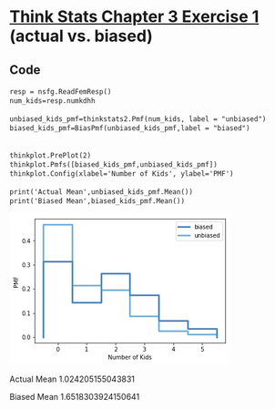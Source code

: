 
# [Think Stats Chapter 3 Exercise 1](http://greenteapress.com/thinkstats2/html/thinkstats2004.html#toc31) (actual vs. biased)

## Code 
```
resp = nsfg.ReadFemResp()
num_kids=resp.numkdhh

unbiased_kids_pmf=thinkstats2.Pmf(num_kids, label = "unbiased")
biased_kids_pmf=BiasPmf(unbiased_kids_pmf,label = "biased")


thinkplot.PrePlot(2)
thinkplot.Pmfs([biased_kids_pmf,unbiased_kids_pmf])
thinkplot.Config(xlabel='Number of Kids', ylabel='PMF')

print('Actual Mean',unbiased_kids_pmf.Mean())
print('Biased Mean',biased_kids_pmf.Mean())

```
![](https://github.com/jeremyrchow/dsp/blob/master/prework/statistics/graphs/number_of_kids_pmf.png)

Actual Mean 1.024205155043831  

Biased Mean 1.6518303924150641

